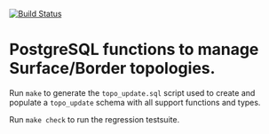 [![Build Status](https://secure.travis-ci.org/NibioOpenSource/pgtopo_update_sql.png)](http://travis-ci.org/NibioOpenSource/pgtopo_update_sql)

# PostgreSQL functions to manage Surface/Border topologies.

Run `make` to generate the `topo_update.sql` script used
to create and populate a `topo_update` schema with all
support functions and types.

Run `make check` to run the regression testsuite.

